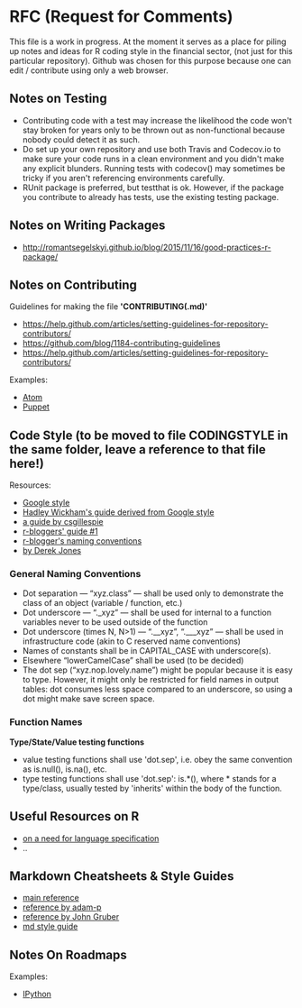 # RFC (Request for Comments)
This file is a work in progress. At the moment it serves as a place for piling up notes and ideas for R coding style in the financial sector, (not just for this particular repository). Github was chosen for this purpose because one can edit / contribute using only a web browser.

## Notes on Testing
* Contributing code with a test may increase the likelihood the code won't stay broken for years only to be thrown out as non-functional because nobody could detect it as such.
* Do set up your own repository and use both Travis and Codecov.io to make sure your code runs in a clean environment and you didn't make any explicit blunders. Running tests with codecov() may sometimes be tricky if you aren't referencing environments carefully.
* RUnit package is preferred, but testthat is ok. However, if the package you contribute to already has tests, use the existing testing package.

## Notes on Writing Packages
* http://romantsegelskyi.github.io/blog/2015/11/16/good-practices-r-package/

## Notes on Contributing

Guidelines for making the file **'CONTRIBUTING(.md)'**  
* https://help.github.com/articles/setting-guidelines-for-repository-contributors/
* https://github.com/blog/1184-contributing-guidelines
* https://help.github.com/articles/setting-guidelines-for-repository-contributors/

Examples:
* [Atom](https://github.com/atom/atom/blob/master/CONTRIBUTING.md)
* [Puppet](https://raw.githubusercontent.com/puppetlabs/puppet/master/CONTRIBUTING.md)

## Code Style (to be moved to file CODINGSTYLE in the same folder, leave a reference to that file here!)

Resources:
* [Google style](https://google.github.io/styleguide/Rguide.xml)  
* [Hadley Wickham's guide derived from Google style](http://adv-r.had.co.nz/Style.html)  
* [a guide by csgillespie](https://csgillespie.wordpress.com/2010/11/23/r-style-guide/)
* [r-bloggers' guide #1](http://www.r-bloggers.com/google-r-style-guide/)
* [r-blogger's naming conventions](http://www.r-bloggers.com/consistent-naming-conventions-in-r/)
* [by Derek Jones](http://www.r-bloggers.com/the-most-worthwhile-r-coding-guidelines-i-know/)

### General Naming Conventions
* Dot separation — “xyz.class” — shall be used only to demonstrate the class of an object (variable / function, etc.)  
* Dot underscore — “._xyz” — shall be used for internal to a function variables never to be used outside of the function  
* Dot underscore (times N, N>1) — “.__xyz”,  “.___xyz” — shall be used in infrastructure code (akin to C reserved name conventions)  
* Names of constants shall be in CAPITAL_CASE with underscore(s).  
* Elsewhere “lowerCamelCase” shall be used (to be decided)  
* The dot sep (“xyz.nop.lovely.name”) might be popular because it is easy to type. However, it might only be restricted for field names in output tables: dot consumes less space compared to an underscore, so using a dot might make save screen space.

### Function Names

**Type/State/Value testing functions**  
* value testing functions shall use 'dot.sep', i.e. obey the same convention as is.null(), is.na(), etc.
* type testing functions shall use 'dot.sep': is.*(), where * stands for a type/class, usually tested by 'inherits' within the body of the function.

## Useful Resources on R
* [on a need for language specification](http://www.r-bloggers.com/an-academic-programming-language-paper-about-r/)  
* ..

## Markdown Cheatsheets & Style Guides
* [main reference](https://guides.github.com/features/mastering-markdown/)
* [reference by adam-p](https://github.com/adam-p/markdown-here/wiki/Markdown-Cheatsheet)  
* [reference by John Gruber](https://daringfireball.net/projects/markdown/syntax)  
* [md style guide](http://www.cirosantilli.com/markdown-style-guide/)

## Notes On Roadmaps
Examples:  
* [IPython](https://github.com/ipython/ipython/wiki/Roadmap:-IPython)  
 
